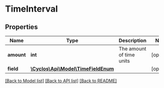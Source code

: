# TimeInterval

## Properties
Name | Type | Description | Notes
------------ | ------------- | ------------- | -------------
**amount** | **int** | The amount of time units | [optional] 
**field** | [**\Cyclos\Api\Model\TimeFieldEnum**](TimeFieldEnum.md) |  | [optional] 

[[Back to Model list]](../../README.md#documentation-for-models) [[Back to API list]](../../README.md#documentation-for-api-endpoints) [[Back to README]](../../README.md)

